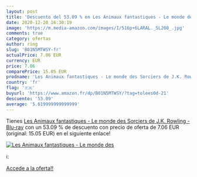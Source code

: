```yaml
---
layout: post
title: 'Descuento del 53.09 % en Les Animaux fantastiques - Le monde des '
date: 2020-12-20 16:30:19
image: 'https://m.media-amazon.com/images/I/516p+6LARAL._SL200_.jpg'
comments: true
category: ofertas
author: ring
slug: 'B01N5MTWSY-fr'
actualPrice: 7.06 EUR
currency: EUR
price: 7.06
comparePrice: 15.05 EUR
prodname: 'Les Animaux fantastiques - Le monde des Sorciers de J.K. Rowling - Blu-ray'
country: 'fr'
flag: '🇫🇷'
buyurl: 'https://www.amazon.fr/dp/B01N5MTWSY/?tag=tolees0d-21'
descuento: '53.09'
average: '5.619999999999999'
---
```


Tienes [Les Animaux fantastiques - Le monde des Sorciers de J.K. Rowling - Blu-ray](https://www.amazon.fr/dp/B01N5MTWSY/?tag=tolees0d-21) con un 53.09 % de descuento con precio de oferta de 7.06 EUR (original: 15.05 EUR) en el siguiente enlace!

[![Les Animaux fantastiques - Le monde des ](https://m.media-amazon.com/images/I/516p+6LARAL._SL200_.jpg)](https://www.amazon.fr/dp/B01N5MTWSY/?tag=tolees0d-21)

ℹ️:


[Accede a la oferta!!](https://www.amazon.fr/dp/B01N5MTWSY/?tag=tolees0d-21)
